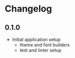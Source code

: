 # Changelog

## 0.1.0

* Initial application setup
  * theme and font builders
  * test and linter setup

